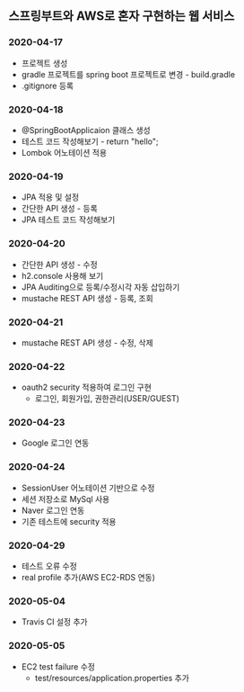 ## 스프링부트와 AWS로 혼자 구현하는 웹 서비스
### 2020-04-17
* 프로젝트 생성
* gradle 프로젝트를 spring boot 프로젝트로 변경 - build.gradle
* .gitignore 등록

### 2020-04-18
* @SpringBootApplicaion 클래스 생성
* 테스트 코드 작성해보기 - return "hello";
* Lombok 어노테이션 적용

### 2020-04-19
* JPA 적용 및 설정
* 간단한 API 생성 - 등록
* JPA 테스트 코드 작성해보기 

### 2020-04-20
* 간단한 API 생성 - 수정
* h2.console 사용해 보기
* JPA Auditing으로 등록/수정시각 자동 삽입하기
* mustache REST API 생성 - 등록, 조회


### 2020-04-21
* mustache REST API 생성 - 수정, 삭제


### 2020-04-22
* oauth2 security 적용하여 로그인 구현
  * 로그인, 회원가입, 권한관리(USER/GUEST) 


### 2020-04-23
* Google 로그인 연동

### 2020-04-24
* SessionUser 어노테이션 기반으로 수정
* 세션 저장소로 MySql 사용
* Naver 로그인 연동
* 기존 테스트에 security 적용


### 2020-04-29
* 테스트 오류 수정
* real profile 추가(AWS EC2-RDS 연동)


### 2020-05-04
* Travis CI 설정 추가



### 2020-05-05
* EC2 test failure 수정
  * test/resources/application.properties 추가
  
